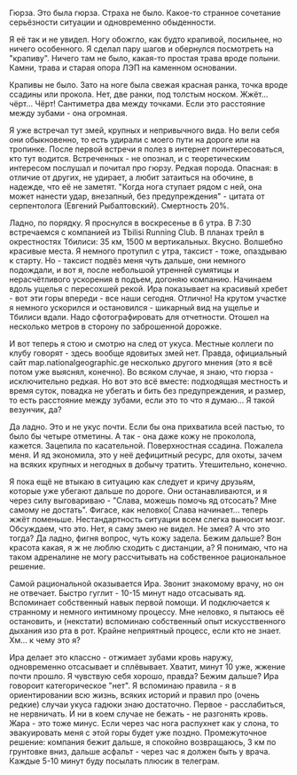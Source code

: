 Гюрза. Это была гюрза.
Страха не было. Какое-то странное сочетание серьёзности ситуации и одновременно обыденности.

Я её так и не увидел. Ногу обожгло, как будто крапивой, посильнее, но ничего особенного. Я сделал пару шагов и обернулся посмотреть на "крапиву". Ничего там не было, какая-то простая трава вроде полыни. Камни, трава и старая опора ЛЭП на каменном основании.

Крапивы не было. Зато на ноге была свежая красная ранка, точка вроде ссадины или прокола. Нет, две ранки, под толстым носком. Жжёт... чёрт... Чёрт! Сантиметра два между точками. Если это расстояние между зубами - она огромная.

Я уже встречал тут змей, крупных и непривычного вида. Но вели себя они обыкновенно, то есть удирали с моего пути на дороге или на тропинке. После первой встречи я полез в интернет поинтересоваться, кто тут водится. Встреченных - не опознал, и с теоретическим интересом послушал и почитал про гюрзу. Редкая порода. Опасная: в отличие от других, не удирает, а любит затаиться на обочине, в надежде, что её не заметят. "Когда нога ступает рядом с ней, она может нанести удар, внезапный, без предупреждения" - цитата от серпентолога (Евгений Рыбалтовский). Смертность 20%.

Ладно, по порядку. Я проснулся в воскресенье в 6 утра. В 7:30 встречаемся с компанией из Tbilisi Running Club. В планах трейл в окрестностях Тбилиси: 35 км, 1500 м вертикальных. Вкусно. Волшебно красивые места. Я немного протупил с утра, таксист - тоже, опаздываю к старту. Но - таксист подвёз меня чуть дальше, они немного подождали, и вот я, после небольшой утренней сумятицы и нерасчётливого ускорения в подъем, догоняю компанию. Начинаем вдоль ущелья с пересохшей рекой. Ира показывает на красивый хребет - вот эти горы впереди - все наши сегодня. Отлично! На крутом участке я немного ускорился и остановился - шикарный вид на ущелье и Тбилиси вдали. Надо сфотографировать для отчетности. Отошел на несколько метров в сторону по заброшенной дорожке.

И вот теперь я стою и смотрю на след от укуса. Местные коллеги по клубу говорят - здесь вообще ядовитых змей нет. Правда, официальный сайт map.nationalgeographic.ge несколько другого мнения (это я всё потом уже выяснял, конечно). Во всяком случае, я знаю, что гюрза - исключительно редкая. Но вот это всё вместе: подходящая местность и время суток, повадка не убегать и бить без предупреждения, и размер, то есть расстояние между зубами, если это то что я думаю... Я такой везунчик, да?

Да ладно. Это и не укус почти. Если бы она прихватила всей пастью, то было бы четыре отметины. А так - она даже кожу не проколола, кажется. Зацепила по касательной. Поверхностная ссадина. Пожалела меня. И яд экономила, это у неё дефицитный ресурс, для охоты, зачем на всяких крупных и негодных в добычу тратить. Утешительно, конечно.

Я пока ещё не втыкаю в ситуацию как следует и кричу друзьям, которые уже убегают дальше по дороге. Они останавливаются, и я через силу выговариваю - "Слава, можешь помочь яд отсосать? Мне самому не достать". Фигасе, как неловко( Слава начинает... теперь жжёт поменьше. Нестандартность ситуации всем слегка выносит мозг. Обсуждаем, что это. Нет, я саму змею не видел. Не змея? А что это тогда? Да ладно, фигня вопрос, чуть кожу задела. Бежим дальше? Вон красота какая, я ж не люблю сходить с дистанции, а? Я понимаю, что на таком адреналине не могу рассчитывать на собственное рациональное решение.

Самой рациональной оказывается Ира. Звонит знакомому врачу, но он не отвечает. Быстро гуглит - 10-15 минут надо отсасывать яд. Вспоминает собственный навык первой помощи. И подключается к странному и немного интимному процессу. Мне неловко, я пытаюсь её остановить, и (некстати) вспоминаю собственный опыт искусственного дыхания изо рта в рот. Крайне неприятный процесс, если кто не знает. Хм... к чему это я?

Ира делает это классно - отжимает зубами кровь наружу, одновременно отсасывает и сплёвывает. Хватит, минут 10 уже, жжение почти прошло. Я чувствую себя хорошо, правда? Бежим дальше? Ира говороит категорическое "нет". Я вспоминаю правила - я в ориентировании всю жизнь, всяких историй и правил про (очень редкие) случаи укуса гадюки знаю достаточно. Первое - расслабиться, не нервничать. И ни в коем случае не бежать - не разгонять кровь. Жара - это тоже минус. Если через час нога распухнет как у слона, то эвакуировать меня с этой горы будет уже поздно. Промежуточное решение: компания бежит дальше, я спокойно возвращаюсь, 3 км по грунтовке вниз, дальше асфальт - через час я должен быть у врача. Каждые 5-10 минут буду посылать плюсик в телеграм. 